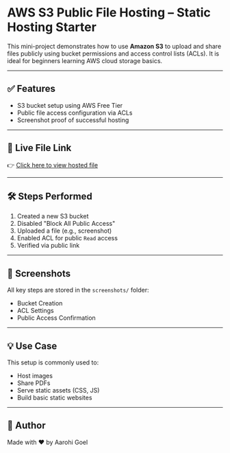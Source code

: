 # AWS S3 Public File Hosting – Static Hosting Starter

This mini-project demonstrates how to use **Amazon S3** to upload and share files publicly using bucket permissions and access control lists (ACLs). It is ideal for beginners learning AWS cloud storage basics.

---

## ✅ Features

- S3 bucket setup using AWS Free Tier
- Public file access configuration via ACLs
- Screenshot proof of successful hosting

---

## 🔗 Live File Link

👉 [Click here to view hosted file](https://codtech-aarohi-storage.s3.eu-north-1.amazonaws.com/Screenshot+2025-07-08+001350.png)

---

## 🛠️ Steps Performed

1. Created a new S3 bucket
2. Disabled "Block All Public Access"
3. Uploaded a file (e.g., screenshot)
4. Enabled ACL for public `Read` access
5. Verified via public link

---

## 📸 Screenshots

All key steps are stored in the `screenshots/` folder:
- Bucket Creation
- ACL Settings
- Public Access Confirmation

---

## 💡 Use Case

This setup is commonly used to:
- Host images
- Share PDFs
- Serve static assets (CSS, JS)
- Build basic static websites

---

## 🧠 Author

Made with ❤️ by Aarohi Goel
